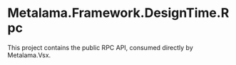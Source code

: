 # Metalama.Framework.DesignTime.Rpc

This project contains the public RPC API, consumed directly by Metalama.Vsx.